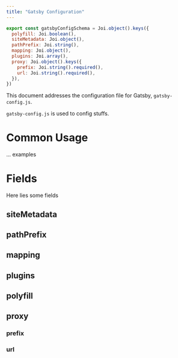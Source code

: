 ```yaml
---
title: "Gatsby Configuration"
---
```


```javascript
export const gatsbyConfigSchema = Joi.object().keys({
  polyfill: Joi.boolean(),
  siteMetadata: Joi.object(),
  pathPrefix: Joi.string(),
  mapping: Joi.object(),
  plugins: Joi.array(),
  proxy: Joi.object().keys({
    prefix: Joi.string().required(),
    url: Joi.string().required(),
  }),
})
```

This document addresses the configuration file for Gatsby, `gatsby-config.js`.

`gatsby-config.js` is used to config stuffs.


# Common Usage
... examples

# Fields
Here lies some fields

## siteMetadata
## pathPrefix
## mapping
## plugins
## polyfill
## proxy
### prefix
### url


